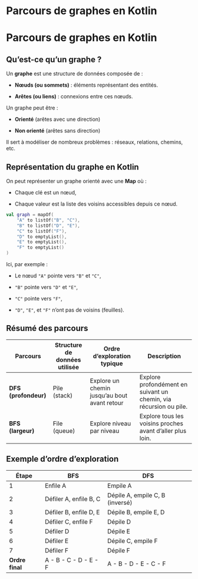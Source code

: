 # Parcours de graphes en Kotlin

# Parcours de graphes en Kotlin

## Qu’est-ce qu’un graphe ?

Un **graphe** est une structure de données composée de :

- **Nœuds (ou sommets)** : éléments représentant des entités.

- **Arêtes (ou liens)** : connexions entre ces nœuds.

Un graphe peut être :

- **Orienté** (arêtes avec une direction)

- **Non orienté** (arêtes sans direction)

Il sert à modéliser de nombreux problèmes : réseaux, relations, chemins, etc.

## Représentation du graphe en Kotlin

On peut représenter un graphe orienté avec une **Map** où :

- Chaque clé est un nœud,

- Chaque valeur est la liste des voisins accessibles depuis ce nœud.

```kotlin
val graph = mapOf(
    "A" to listOf("B", "C"),
    "B" to listOf("D", "E"),
    "C" to listOf("F"),
    "D" to emptyList(),
    "E" to emptyList(),
    "F" to emptyList()
)          
```

Ici, par exemple :

- Le nœud `"A"` pointe vers `"B"` et `"C"`,

- `"B"` pointe vers `"D"` et `"E"`,

- `"C"` pointe vers `"F"`,

- `"D"`, `"E"`, et `"F"` n’ont pas de voisins (feuilles).

## Résumé des parcours

| Parcours             | Structure de données utilisée | Ordre d’exploration typique                  | Description                                                       |
| -------------------- | ----------------------------- | -------------------------------------------- | ----------------------------------------------------------------- |
| **DFS (profondeur)** | Pile (stack)                  | Explore un chemin jusqu’au bout avant retour | Explore profondément en suivant un chemin, via récursion ou pile. |
| **BFS (largeur)**    | File (queue)                  | Explore niveau par niveau                    | Explore tous les voisins proches avant d’aller plus loin.         |

## Exemple d’ordre d’exploration

| Étape           | BFS                    | DFS                             |
| --------------- | ---------------------- | ------------------------------- |
| 1               | Enfile A               | Empile A                        |
| 2               | Défiler A, enfile B, C | Dépile A, empile C, B (inversé) |
| 3               | Défiler B, enfile D, E | Dépile B, empile E, D           |
| 4               | Défiler C, enfile F    | Dépile D                        |
| 5               | Défiler D              | Dépile E                        |
| 6               | Défiler E              | Dépile C, empile F              |
| 7               | Défiler F              | Dépile F                        |
| **Ordre final** | A - B - C - D - E - F  | A - B - D - E - C - F           |
